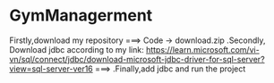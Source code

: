 # GymManagerment
Firstly,download my repository
===> Code -> download.zip
.Secondly, Download jdbc according to my link: https://learn.microsoft.com/vi-vn/sql/connect/jdbc/download-microsoft-jdbc-driver-for-sql-server?view=sql-server-ver16
===>
.Finally,add jdbc and run the project
